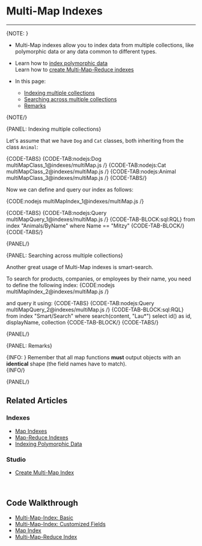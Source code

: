 # Multi-Map Indexes
---

{NOTE: }

* Multi-Map indexes allow you to index data from multiple collections, 
  like polymorphic data or any data common to different types.  

* Learn how to [index polymorphic data](../indexes/indexing-polymorphic-data)  
  Learn how to [create Multi-Map-Reduce indexes](../indexes/map-reduce-indexes#creating-multi-map-reduce-indexes)  

* In this page:
  * [Indexing multiple collections](../indexes/multi-map-indexes#indexing-multiple-collections)  
  * [Searching across multiple collections](../indexes/multi-map-indexes#searching-across-multiple-collections)  
  * [Remarks](../indexes/multi-map-indexes#remarks)  

{NOTE/}

{PANEL: Indexing multiple collections}

Let's assume that we have `Dog` and `Cat` classes, both inheriting from the class `Animal`:

{CODE-TABS}
{CODE-TAB:nodejs:Dog multiMapClass_1@indexes/multiMap.js /}
{CODE-TAB:nodejs:Cat multiMapClass_2@indexes/multiMap.js /}
{CODE-TAB:nodejs:Animal multiMapClass_3@indexes/multiMap.js /}
{CODE-TABS/}

Now we can define and query our index as follows:

{CODE:nodejs multiMapIndex_1@indexes/multiMap.js /}

{CODE-TABS}
{CODE-TAB:nodejs:Query multiMapQuery_1@indexes/multiMap.js /}
{CODE-TAB-BLOCK:sql:RQL}
from index "Animals/ByName"
where Name == "Mitzy"
{CODE-TAB-BLOCK/}
{CODE-TABS/}

{PANEL/}

{PANEL: Searching across multiple collections}

Another great usage of Multi-Map indexes is smart-search.  

To search for products, companies, or employees by their name, you need to define the following index:
{CODE:nodejs multiMapIndex_2@indexes/multiMap.js /}

and query it using:
{CODE-TABS}
{CODE-TAB:nodejs:Query multiMapQuery_2@indexes/multiMap.js /}
{CODE-TAB-BLOCK:sql:RQL}
from index "Smart/Search" 
where search(content, "Lau*")
select id() as id, displayName, collection
{CODE-TAB-BLOCK/}
{CODE-TABS/}

{PANEL/}

{PANEL: Remarks}

{INFO: }
Remember that all map functions **must** output objects 
with an **identical** shape (the field names have to match).  
{INFO/}

{PANEL/}

## Related Articles

### Indexes
- [Map Indexes](../indexes/map-indexes)
- [Map-Reduce Indexes](../indexes/map-reduce-indexes)
- [Indexing Polymorphic Data](../indexes/indexing-polymorphic-data)

### Studio
- [Create Multi-Map Index](../studio/database/indexes/create-multi-map-index)

<br/>

## Code Walkthrough

- [Multi-Map-Index: Basic](https://demo.ravendb.net/demos/csharp/multi-map-indexes/multi-map-index-basic)
- [Multi-Map-Index: Customized Fields](https://demo.ravendb.net/demos/csharp/multi-map-indexes/multi-map-index-customized-fields)
- [Map Index](https://demo.ravendb.net/demos/csharp/static-indexes/map-index)
- [Multi-Map-Reduce Index](https://demo.ravendb.net/demos/csharp/multi-map-indexes/multi-map-reduce-index)

